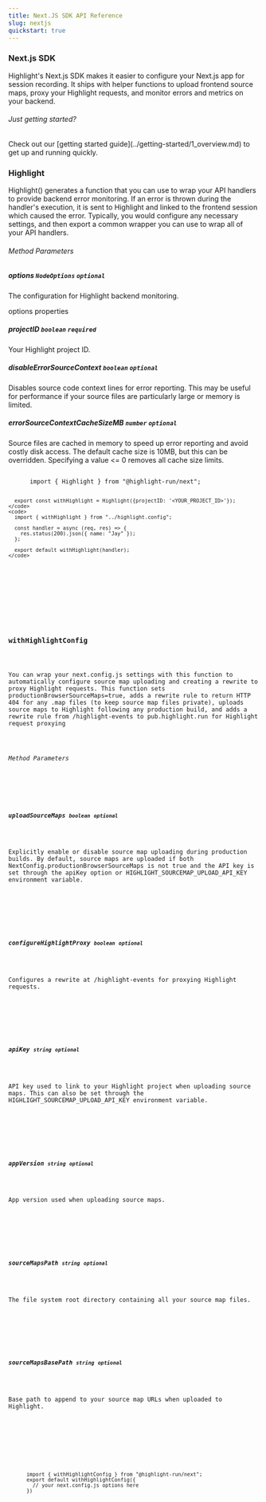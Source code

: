 ```yaml
---
title: Next.JS SDK API Reference
slug: nextjs
quickstart: true
---
```


<section className="section">
  <div className="left">
    <h3>Next.js SDK</h3>
    <p>
      Highlight's Next.js SDK makes it easier to configure your Next.js app for session recording. It ships with helper functions to upload frontend source maps, proxy your Highlight requests, and monitor errors and metrics on your backend.
    </p>
  </div>
  <div className="right">
    <h6>Just getting started?</h6>
    <p>Check out our [getting started guide](../getting-started/1_overview.md) to get up and running quickly.</p>
  </div>
</section>

<section className="section">
  <div className="left">
    <h3>Highlight</h3> 
    <p>Highlight() generates a function that you can use to wrap your API handlers to provide backend error monitoring. If an error is thrown during the handler's execution, it is sent to Highlight and linked to the frontend session which caused the error. Typically, you would configure any necessary settings, and then export a common wrapper you can use to wrap all of your API handlers.</p>
    <h6>Method Parameters</h6>
    <aside className="parameter">
      <h5>options <code>NodeOptions</code> <code>optional</code></h5>
      <p>The configuration for Highlight backend monitoring.</p>
      <article className="innerParameterContainer">
        <aside className="innerParameterHeading">options properties</aside>
        <aside className="parameter">
          <h5>projectID <code>boolean</code> <code>required</code></h5>
          <p>Your Highlight project ID.</p>
        </aside>
        <aside className="parameter">
          <h5>disableErrorSourceContext <code>boolean</code> <code>optional</code></h5>
          <p>Disables source code context lines for error reporting. This may be useful for performance if your source files are particularly large or memory is limited.</p>
        </aside>
        <aside className="parameter">
          <h5>errorSourceContextCacheSizeMB <code>number</code> <code>optional</code></h5>
          <p>Source files are cached in memory to speed up error reporting and avoid costly disk access. The default cache size is 10MB, but this can be overridden. Specifying a value <= 0 removes all cache size limits.</p>
        </aside>
      </article>
    </aside>
  </div>
  <div className="right">
    <code>
      import { Highlight } from "@highlight-run/next";
 
      export const withHighlight = Highlight({projectID: '<YOUR_PROJECT_ID>'});
    </code>
    <code>
      import { withHighlight } from "../highlight.config";
 
      const handler = async (req, res) => {
        res.status(200).json({ name: "Jay" });
      };
 
      export default withHighlight(handler);
    </code>
  </div>
</section>

<section className="section">
  <div className="left">
    <h3>withHighlightConfig</h3> 
    <p>You can wrap your next.config.js settings with this function to automatically configure source map uploading and creating a rewrite to proxy Highlight requests. This function sets productionBrowserSourceMaps=true, adds a rewrite rule to return HTTP 404 for any .map files (to keep source map files private), uploads source maps to Highlight following any production build, and adds a rewrite rule from /highlight-events to pub.highlight.run for Highlight request proxying</p>
    <h6>Method Parameters</h6>
    <aside className="parameter">
      <h5>uploadSourceMaps <code>boolean</code> <code>optional</code></h5>
      <p>Explicitly enable or disable source map uploading during production builds. By default, source maps are uploaded if both NextConfig.productionBrowserSourceMaps is not true and the API key is set through the apiKey option or HIGHLIGHT_SOURCEMAP_UPLOAD_API_KEY environment variable.</p>
    </aside>
    <aside className="parameter">
      <h5>configureHighlightProxy <code>boolean</code> <code>optional</code></h5>
      <p>Configures a rewrite at /highlight-events for proxying Highlight requests.</p>
    </aside>
    <aside className="parameter">
      <h5>apiKey <code>string</code> <code>optional</code></h5>
      <p>API key used to link to your Highlight project when uploading source maps. This can also be set through the HIGHLIGHT_SOURCEMAP_UPLOAD_API_KEY environment variable.</p>
    </aside>
    <aside className="parameter">
      <h5>appVersion <code>string</code> <code>optional</code></h5>
      <p>App version used when uploading source maps.</p>
    </aside>
    <aside className="parameter">
      <h5>sourceMapsPath <code>string</code> <code>optional</code></h5>
      <p>The file system root directory containing all your source map files.</p>
    </aside>
    <aside className="parameter">
      <h5>sourceMapsBasePath <code>string</code> <code>optional</code></h5>
      <p>Base path to append to your source map URLs when uploaded to Highlight.</p>
    </aside>
  </div>
  <div className="right">
    <code>
      import { withHighlightConfig } from "@highlight-run/next";
      export default withHighlightConfig({
        // your next.config.js options here
      })
    </code>
  </div>
</section>
